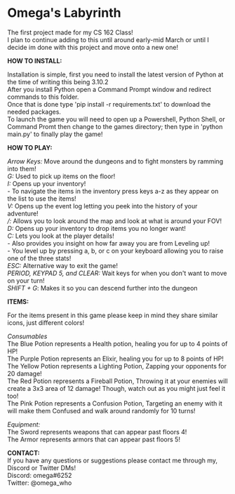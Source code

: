 # Omega's Labyrinth
The first project made for my CS 162 Class!<br>
I plan to continue adding to this until around early-mid March or until I decide im done with this project and move onto a new one!

**HOW TO INSTALL:**

Installation is simple, first you need to install the latest version of Python at the time of writing this being 3.10.2<br>
After you install Python open a Command Prompt window and redirect commands to this folder. <br>
Once that is done type 'pip install -r requirements.txt' to download the needed packages.<br>
To launch the game you will need to open up a Powershell, Python Shell, or Command Promt then change to the games directory; then type in 'python main.py' to finally play the game!

**HOW TO PLAY:**

*Arrow Keys:* Move around the dungeons and to fight monsters by ramming into them!
<br>
*G:* Used to pick up items on the floor!
<br>
*I:* Opens up your inventory!<br>
    - To navigate the items in the inventory press keys a-z as they appear on the list to use the items!<br>
*V:* Opens up the event log letting you peek into the history of your adventure!<br>
*/:* Allows you to look around the map and look at what is around your FOV!<br>
*D:* Opens up your inventory to drop items you no longer want!<br>
*C:* Lets you look at the player details!<br>
    - Also provides you insight on how far away you are from Leveling up!<br>
    - You level up by pressing a, b, or c on your keyboard allowing you to raise one of the three stats!<br>
*ESC:* Alternative way to exit the game!<br>
*PERIOD, KEYPAD 5, and CLEAR:* Wait keys for when you don't want to move on your turn!<br>
*SHIFT + G*: Makes it so you can descend further into the dungeon

**ITEMS:**

For the items present in this game please keep in mind they share similar icons, just different colors!<br>

*Consumables*<br>
The Blue Potion represents a Health potion, healing you for up to 4 points of HP!<br>
The Purple Potion represents an Elixir, healing you for up to 8 points of HP!<br>
The Yellow Potion represents a Lighting Potion, Zapping your opponents for 20 damage!<br>
The Red Potion represents a Fireball Potion, Throwing it at your enemies will create a 3x3 area of 12 damage! Though, watch out as you might just feel it too!<br>
The Pink Potion represents a Confusion Potion, Targeting an enemy with it will make them Confused and walk around randomly for 10 turns!<br>

*Equipment:*<br>
The Sword represents weapons that can appear past floors 4!<br>
The Armor represents armors that can appear past floors 5!<br>

**CONTACT:**<br>
If you have any questions or suggestions please contact me through my, Discord or Twitter DMs!<br>
Discord: omega#6252<br>
Twitter: @omega_who
